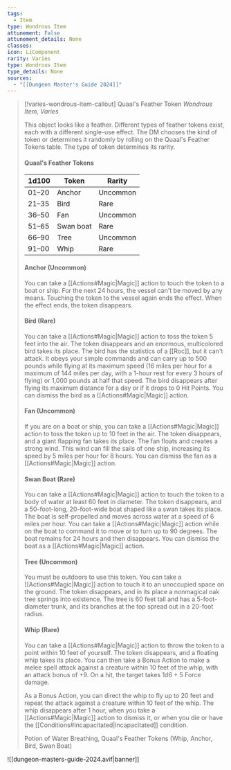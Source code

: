 ```yaml
---
tags:
  - Item
type: Wondrous Item
attunement: False
attunement_details: None
classes:
icon: LiComponent
rarity: Varies
type: Wondrous Item
type_details: None
sources: 
  - "[[Dungeon Master's Guide 2024]]"
---
```

>[!varies-wondrous-item-callout] Quaal's Feather Token
>_Wondrous Item, Varies_
>
>This object looks like a feather. Different types of feather tokens exist, each with a different single-use effect. The DM chooses the kind of token or determines it randomly by rolling on the Quaal's Feather Tokens table. The type of token determines its rarity.
>
>#### Quaal's Feather Tokens
>|1d100|Token|Rarity|
>|---|---|---|
>|01–20|Anchor|Uncommon|
>|21–35|Bird|Rare|
>|36–50|Fan|Uncommon|
>|51–65|Swan boat|Rare|
>|66–90|Tree|Uncommon|
>|91–00|Whip|Rare|
>
>#### Anchor (Uncommon)
>
>You can take a [[Actions#Magic\|Magic]] action to touch the token to a boat or ship. For the next 24 hours, the vessel can't be moved by any means. Touching the token to the vessel again ends the effect. When the effect ends, the token disappears.
>
>#### Bird (Rare)
>
>You can take a [[Actions#Magic\|Magic]] action to toss the token 5 feet into the air. The token disappears and an enormous, multicolored bird takes its place. The bird has the statistics of a [[Roc]], but it can't attack. It obeys your simple commands and can carry up to 500 pounds while flying at its maximum speed (16 miles per hour for a maximum of 144 miles per day, with a 1-hour rest for every 3 hours of flying) or 1,000 pounds at half that speed. The bird disappears after flying its maximum distance for a day or if it drops to 0 Hit Points. You can dismiss the bird as a [[Actions#Magic\|Magic]] action.
>
>#### Fan (Uncommon)
>
>If you are on a boat or ship, you can take a [[Actions#Magic\|Magic]] action to toss the token up to 10 feet in the air. The token disappears, and a giant flapping fan takes its place. The fan floats and creates a strong wind. This wind can fill the sails of one ship, increasing its speed by 5 miles per hour for 8 hours. You can dismiss the fan as a [[Actions#Magic\|Magic]] action.
>
>#### Swan Boat (Rare)
>
>You can take a [[Actions#Magic\|Magic]] action to touch the token to a body of water at least 60 feet in diameter. The token disappears, and a 50-foot-long, 20-foot-wide boat shaped like a swan takes its place. The boat is self-propelled and moves across water at a speed of 6 miles per hour. You can take a [[Actions#Magic\|Magic]] action while on the boat to command it to move or to turn up to 90 degrees. The boat remains for 24 hours and then disappears. You can dismiss the boat as a [[Actions#Magic\|Magic]] action.
>
>#### Tree (Uncommon)
>
>You must be outdoors to use this token. You can take a [[Actions#Magic\|Magic]] action to touch it to an unoccupied space on the ground. The token disappears, and in its place a nonmagical oak tree springs into existence. The tree is 60 feet tall and has a 5-foot-diameter trunk, and its branches at the top spread out in a 20-foot radius.
>
>#### Whip (Rare)
>
>You can take a [[Actions#Magic\|Magic]] action to throw the token to a point within 10 feet of yourself. The token disappears, and a floating whip takes its place. You can then take a Bonus Action to make a melee spell attack against a creature within 10 feet of the whip, with an attack bonus of +9. On a hit, the target takes 1d6 + 5 Force damage.
>
>As a Bonus Action, you can direct the whip to fly up to 20 feet and repeat the attack against a creature within 10 feet of the whip. The whip disappears after 1 hour, when you take a [[Actions#Magic\|Magic]] action to dismiss it, or when you die or have the [[Conditions#Incapacitated\|Incapacitated]] condition.
>
>
>Potion of Water Breathing, Quaal's Feather Tokens (Whip, Anchor, Bird, Swan Boat)
>


![[dungeon-masters-guide-2024.avif|banner]]